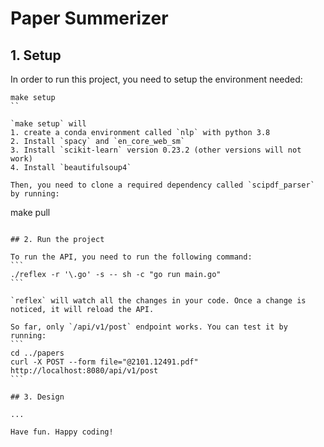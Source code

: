 # Paper Summerizer

## 1. Setup

In order to run this project, you need to setup the environment needed:
```
make setup
``

`make setup` will
1. create a conda environment called `nlp` with python 3.8
2. Install `spacy` and `en_core_web_sm`
3. Install `scikit-learn` version 0.23.2 (other versions will not work)
4. Install `beautifulsoup4`

Then, you need to clone a required dependency called `scipdf_parser` by running:
```
make pull
````

## 2. Run the project

To run the API, you need to run the following command:
```
./reflex -r '\.go' -s -- sh -c "go run main.go"
```

`reflex` will watch all the changes in your code. Once a change is noticed, it will reload the API.

So far, only `/api/v1/post` endpoint works. You can test it by running:
```
cd ../papers
curl -X POST --form file="@2101.12491.pdf" http://localhost:8080/api/v1/post
```

## 3. Design

...

Have fun. Happy coding!